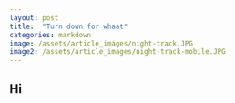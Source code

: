 ```yaml
---
layout: post
title:  "Turn down for whaat"
categories: markdown
image: /assets/article_images/night-track.JPG
image2: /assets/article_images/night-track-mobile.JPG
---
```

## Hi
